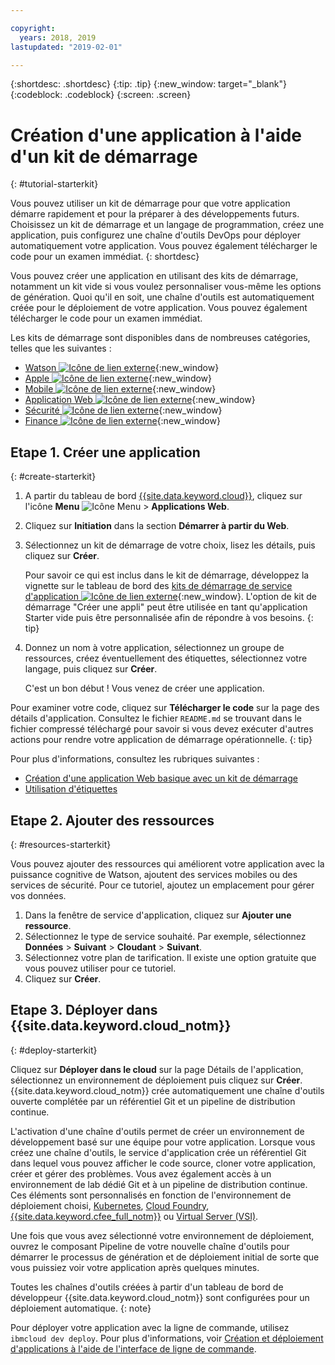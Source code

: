 ```yaml
---

copyright:
  years: 2018, 2019
lastupdated: "2019-02-01"

---
```


{:shortdesc: .shortdesc}
{:tip: .tip}
{:new_window: target="_blank"}
{:codeblock: .codeblock}
{:screen: .screen}

# Création d'une application à l'aide d'un kit de démarrage
{: #tutorial-starterkit}

Vous pouvez utiliser un kit de démarrage pour que votre application démarre rapidement et pour la préparer à des développements futurs. Choisissez un kit de démarrage et un langage de programmation, créez une application, puis configurez une chaîne d'outils DevOps pour déployer automatiquement votre application. Vous pouvez également télécharger le code pour un examen immédiat.
{: shortdesc}

Vous pouvez créer une application en utilisant des kits de démarrage, notamment un kit vide si vous voulez personnaliser vous-même les options de génération. Quoi qu'il en soit, une chaîne d'outils est automatiquement créée pour le déploiement de votre application. Vous pouvez également télécharger le code pour un examen immédiat.

Les kits de démarrage sont disponibles dans de nombreuses catégories, telles que les suivantes :
* [Watson ![Icône de lien externe](../../icons/launch-glyph.svg "Icône de lien externe")](https://{DomainName}/developer/watson/dashboard){:new_window}
* [Apple ![Icône de lien externe](../../icons/launch-glyph.svg "Icône de lien externe")](https://{DomainName}/developer/appledevelopment/dashboard){:new_window}
* [Mobile ![Icône de lien externe](../../icons/launch-glyph.svg "Icône de lien externe")](https://{DomainName}/developer/mobile/dashboard){:new_window}
* [Application Web ![Icône de lien externe](../../icons/launch-glyph.svg "Icône de lien externe")](https://{DomainName}/developer/appservice/dashboard){:new_window}
* [Sécurité ![Icône de lien externe](../../icons/launch-glyph.svg "Icône de lien externe")](https://{DomainName}/developer/security/dashboard){:new_window}
* [Finance ![Icône de lien externe](../../icons/launch-glyph.svg "Icône de lien externe")](https://{DomainName}/developer/finance/dashboard){:new_window}

## Etape 1. Créer une application
{: #create-starterkit}

1. A partir du tableau de bord [{{site.data.keyword.cloud}}](https://{DomainName}), cliquez sur l'icône **Menu** ![Icône Menu](../../icons/icon_hamburger.svg) > **Applications Web**.

2. Cliquez sur **Initiation** dans la section **Démarrer à partir du Web**.

3. Sélectionnez un kit de démarrage de votre choix, lisez les détails, puis cliquez sur **Créer**.
    
    Pour savoir ce qui est inclus dans le kit de démarrage, développez la vignette sur le tableau de bord des [kits de démarrage de service d'application ![Icône de lien externe](../../icons/launch-glyph.svg "Icône de lien externe")](https://{DomainName}/developer/appservice/starter-kits){:new_window}. L'option de kit de démarrage "Créer une appli" peut être utilisée en tant qu'application Starter vide puis être personnalisée afin de répondre à vos besoins.
    {: tip}

4. Donnez un nom à votre application, sélectionnez un groupe de ressources, créez éventuellement des étiquettes, sélectionnez votre langage, puis cliquez sur **Créer**.
    
    C'est un bon début ! Vous venez de créer une application.

Pour examiner votre code, cliquez sur **Télécharger le code** sur la page des détails d'application. Consultez le fichier `README.md` se trouvant dans le fichier compressé téléchargé pour savoir si vous devez exécuter d'autres actions pour rendre votre application de démarrage opérationnelle.
{: tip}

Pour plus d'informations, consultez les rubriques suivantes :
 * [Création d'une application Web basique avec un kit de démarrage](/docs/apps/tutorials/tutorial_web.html#tutorial-webapp)
 * [Utilisation d'étiquettes](/docs/resources/tagging_resources.html#tag)

## Etape 2. Ajouter des ressources
{: #resources-starterkit}

Vous pouvez ajouter des ressources qui améliorent votre application avec la puissance cognitive de Watson, ajoutent des services mobiles ou des services de sécurité. Pour ce tutoriel, ajoutez un emplacement pour gérer vos données.

1. Dans la fenêtre de service d'application, cliquez sur **Ajouter une ressource**.
2. Sélectionnez le type de service souhaité. Par exemple, sélectionnez **Données** > **Suivant** > **Cloudant** > **Suivant**.
3. Sélectionnez votre plan de tarification. Il existe une option gratuite que vous pouvez utiliser pour ce tutoriel.
4. Cliquez sur **Créer**.

## Etape 3. Déployer dans {{site.data.keyword.cloud_notm}}
{: #deploy-starterkit}

Cliquez sur **Déployer dans le cloud** sur la page Détails de l'application, sélectionnez un environnement de déploiement puis cliquez sur **Créer**. {{site.data.keyword.cloud_notm}} crée automatiquement une chaîne d'outils ouverte complétée par un référentiel Git et un pipeline de distribution continue.

L'activation d'une chaîne d'outils permet de créer un environnement de développement basé sur une équipe pour votre application. Lorsque vous créez une chaîne d'outils, le service d'application crée un référentiel Git dans lequel vous pouvez afficher le code source, cloner votre application, créer et gérer des problèmes. Vous avez également accès à un environnement de lab dédié Git et à un pipeline de distribution continue. Ces éléments sont personnalisés en fonction de l'environnement de déploiement choisi, [Kubernetes](/docs/containers/container_index.html#container_index), [Cloud Foundry](/docs/cloud-foundry-public/about-cf.html#about-cf), [{{site.data.keyword.cfee_full_notm}}](/docs/cloud-foundry/index.html#about) ou [Virtual Server (VSI)](/docs/vsi/vsi_index.html).

Une fois que vous avez sélectionné votre environnement de déploiement, ouvrez le composant Pipeline de votre nouvelle chaîne d'outils pour démarrer le processus de génération et de déploiement initial de sorte que vous puissiez voir votre application après quelques minutes.

Toutes les chaînes d'outils créées à partir d'un tableau de bord de développeur {{site.data.keyword.cloud_notm}} sont configurées pour un déploiement automatique.
{: note}

Pour déployer votre application avec la ligne de commande, utilisez `ibmcloud dev deploy`. Pour plus d'informations, voir [Création et déploiement d'applications à l'aide de l'interface de ligne de commande](/docs/apps/create-deploy-cli.html#create-deploy-app-cli).
